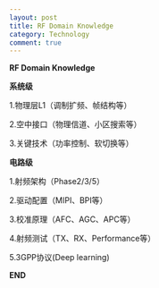 ```yaml
---
layout: post
title: RF Domain Knowledge
category: Technology
comment: true
---
```


**RF Domain Knowledge**

**系统级**

1.物理层L1（调制扩频、帧结构等）

2.空中接口（物理信道、小区搜索等）

3.关键技术（功率控制、软切换等）

**电路级**

1.射频架构（Phase2/3/5）

2.驱动配置（MIPI、BPI等）

3.校准原理（AFC、AGC、APC等）

4.射频测试（TX、RX、Performance等）

5.3GPP协议(Deep learning)

**END**
